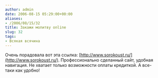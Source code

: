 ```yaml
---
author: admin
date: 2006-08-15 05:29:00+00:00
aliases:
- /2006/08/15/32
title: Закажи молитву online
slug: 32
tags:
- Всякая всячина
---
```


Очень порадовала вот эта ссылка: [http://www.sorokoust.ru/](http://www.sorokoust.ru/). Профессионально сделанный сайт, удобная навигация. Не хватает только возможности оплаты кредиткой. А все-таки как удобно!
